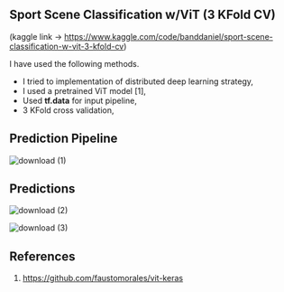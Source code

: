 ## Sport Scene Classification w/ViT (3 KFold CV) 

(kaggle link -> https://www.kaggle.com/code/banddaniel/sport-scene-classification-w-vit-3-kfold-cv)

I have used the following methods.

* I tried to implementation of distributed deep learning strategy,
* I used a pretrained ViT model [1],
* Used <b>tf.data</b> for input pipeline,
* 3 KFold cross validation,

## Prediction Pipeline
![download (1)](https://github.com/john-fante/my-deep-learning-projects/assets/50263592/b2dbb265-3122-498f-a032-540b13147b9b)


## Predictions

![download (2)](https://github.com/john-fante/my-deep-learning-projects/assets/50263592/9d05eb35-3e04-4619-8a3f-360f99a1431e)

![download (3)](https://github.com/john-fante/my-deep-learning-projects/assets/50263592/20866f50-6ede-4bd2-a078-d3af5d18bfb1)


## References
1. https://github.com/faustomorales/vit-keras
